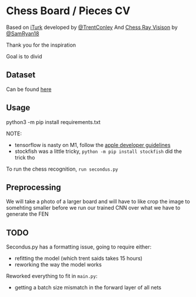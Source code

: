 # Chess Board / Pieces CV

Based on [iTurk](https://github.com/TrentConley/iTurk) developed by [@TrentConley](https://github.com/TrentConley)
And [Chess Ray Visison](https://github.com/samryan18/chess-ray-vision) by [@SamRyan18](https://github.com/samryan18)

Thank you for the inspiration

Goal is to divid

## Dataset
Can be found [here](https://github.com/samryan18/chess-dataset.git)

## Usage
python3 -m pip install requirements.txt

NOTE: 
- tensorflow is nasty on M1, follow the [apple developer guidelines](https://developer.apple.com/forums/thread/686926)
- stockfish was a little tricky, `python -m pip install stockfish` did the trick tho

To run the chess recognition, `run secondus.py`

## Preprocessing

We will take a photo of a larger board and will have to like crop the image to somehting smaller before we run our trained CNN over what we have to generate the FEN 

## TODO

Secondus.py has a formatting issue, going to require either:
- refitting the model (which trent saids takes 15 hours)
- reworking the way the model works

Reworked everything to fit in `main.py`:
- getting a batch size mismatch in the forward layer of all nets

